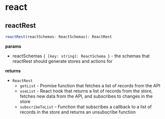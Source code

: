 # react

## reactRest

```ts
reactRest(reactSchemas: ReactSchemas): ReactRest
```

**params**

- reactSchemas `{ [key: string]: ReactSchema }` - the schemas that reactRest should generate stores and actions for

**returns**

- `ReactRest`
  - `getList` - Promise function that fetches a list of records from the API
  - `useList` - React hook that returns a list of records from the store, fetches new data from the API, and subscribes to changes in the store
  - `subscribeToList` - Function that subscribes a callback to a list of records in the store and returns an unsubscribe function
